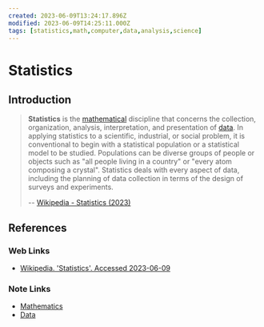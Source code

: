 ```yaml
---
created: 2023-06-09T13:24:17.896Z
modified: 2023-06-09T14:25:11.000Z
tags: [statistics,math,computer,data,analysis,science]
---
```

# Statistics

## Introduction

>**Statistics** is the [mathematical][-math] discipline that
>concerns the collection, organization,
>analysis, interpretation, and presentation of [data][-data].
>In applying statistics to a scientific, industrial, or social problem,
>it is conventional to begin with a statistical population or
>a statistical model to be studied.
>Populations can be diverse groups of
>people or objects such as "all people living in a country" or
>"every atom composing a crystal".
>Statistics deals with every aspect of data,
>including the planning of data collection in terms of
>the design of surveys and experiments.
>
>-- [Wikipedia - Statistics (2023)][wiki-stats]

## References

### Web Links

* [Wikipedia. 'Statistics'. Accessed 2023-06-09][wiki-stats]

<!-- Hidden References -->
[wiki-stats]: https://en.wikipedia.org/wiki/Statistics "Wikipedia. 'Statistics'. Accessed 2023-06-09"

### Note Links

* [Mathematics][-math]
* [Data][-data]

<!-- Hidden References -->
[-math]: math.md "Mathematics"
[-data]: data.md "Data"
